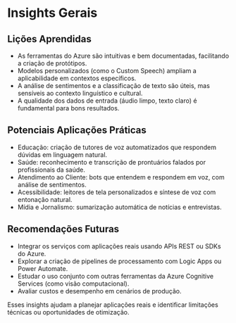 # Insights Gerais

## Lições Aprendidas

 - As ferramentas do Azure são intuitivas e bem documentadas, facilitando a criação de protótipos.
 - Modelos personalizados (como o Custom Speech) ampliam a aplicabilidade em contextos específicos.
 - A análise de sentimentos e a classificação de texto são úteis, mas sensíveis ao contexto linguístico e cultural.
 - A qualidade dos dados de entrada (áudio limpo, texto claro) é fundamental para bons resultados.

## Potenciais Aplicações Práticas

 - Educação: criação de tutores de voz automatizados que respondem dúvidas em linguagem natural.
 - Saúde: reconhecimento e transcrição de prontuários falados por profissionais da saúde.
 - Atendimento ao Cliente: bots que entendem e respondem em voz, com análise de sentimentos.
 - Acessibilidade: leitores de tela personalizados e síntese de voz com entonação natural.
 - Mídia e Jornalismo: sumarização automática de notícias e entrevistas.

## Recomendações Futuras

 - Integrar os serviços com aplicações reais usando APIs REST ou SDKs do Azure.
 - Explorar a criação de pipelines de processamento com Logic Apps ou Power Automate.
 - Estudar o uso conjunto com outras ferramentas da Azure Cognitive Services (como visão computacional).
 - Avaliar custos e desempenho em cenários de produção.

Esses insights ajudam a planejar aplicações reais e identificar limitações técnicas ou oportunidades de otimização.
